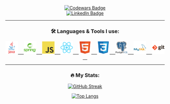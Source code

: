 <div align="center">
  
  <div align="center">
    <a href="https://www.codewars.com/users/s-meenaghan7">
      <img src="https://www.codewars.com/users/s-meenaghan7/badges/small" alt="Codewars Badge" />
    </a>
   </div>
  <div align="center">
    <a href="https://www.linkedin.com/in/seanmeenaghan/">
      <img src="https://img.shields.io/badge/LinkedIn-blue?style=for-the-badge&logo=linkedin&logoColor=white" alt="LinkedIn Badge"/>
    </a>
  </div>

  ---

  ### 🛠 Languages & Tools I use:
  <div>
    <a href="https://www.oracle.com/java/">
      <img src="https://github.com/devicons/devicon/blob/master/icons/java/java-original-wordmark.svg" alt="Java" height="40" width="40"/>&emsp;
    </a>
    <a href="https://spring.io/">
      <img src="https://github.com/devicons/devicon/blob/master/icons/spring/spring-original-wordmark.svg" alt="Spring" height="40" width="40"/>&emsp;
    </a>
    <a href="https://developer.mozilla.org/en-US/docs/Learn/JavaScript/First_steps/What_is_JavaScript">
      <img src="https://github.com/devicons/devicon/blob/master/icons/javascript/javascript-original.svg" alt="Javascript" height="40" width="40"/>&emsp;
    </a>
    <a href="https://reactjs.org/">
      <img src="https://github.com/devicons/devicon/blob/master/icons/react/react-original.svg" alt="ReactJS" height="40" width="40"/>&emsp;
    </a>
    <a href="https://www.w3schools.com/html/">
      <img src="https://github.com/devicons/devicon/blob/master/icons/html5/html5-original.svg" alt="HTML5" height="40" width="40"/>&emsp;
    </a>
    <a href="https://www.w3schools.com/Css/">
      <img src="https://github.com/devicons/devicon/blob/master/icons/css3/css3-original.svg" alt="CSS3" height="40" width="40"/>&emsp;
    </a>
  <!--   <a href="https://www.python.org/">
      <img src="https://github.com/devicons/devicon/blob/master/icons/python/python-original-wordmark.svg" alt="Python" height="40" width="40"/>&emsp;
    </a> -->
    <a href="https://www.postgresql.org/">
      <img src="https://github.com/devicons/devicon/blob/master/icons/postgresql/postgresql-original-wordmark.svg" alt="PostgreSQL" height="40" width="40"/>&emsp;
    </a>
    <a href="https://www.mysql.com/">
      <img src="https://github.com/devicons/devicon/blob/master/icons/mysql/mysql-original-wordmark.svg" alt="MySQL" height="40" width="40"/>&emsp;
    </a>
    <a href="https://git-scm.com/">
      <img src="https://github.com/devicons/devicon/blob/master/icons/git/git-original-wordmark.svg" alt="Git" height="40" width="40"/>&emsp;
    </a>
  </div>

  ---

  ### 🔥 My Stats:

  [![GitHub Streak](http://github-readme-streak-stats.herokuapp.com?user=s-meenaghan7&theme=dark&background=000000)](https://git.io/streak-stats)

  [![Top Langs](https://github-readme-stats.vercel.app/api/top-langs/?username=s-meenaghan7&layout=compact&theme=vision-friendly-dark)](https://github.com/anuraghazra/github-readme-stats)
<div>
